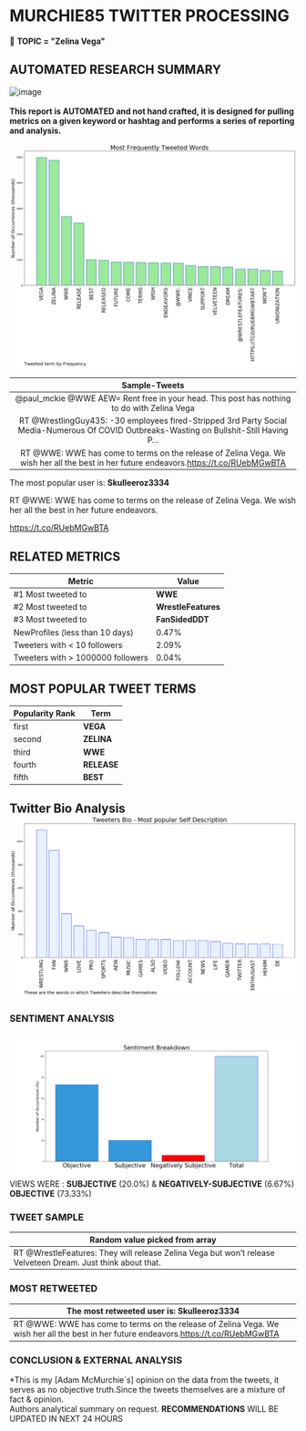 # MURCHIE85 TWITTER PROCESSING 
&#x1F34E; **TOPIC = "Zelina Vega"**

## AUTOMATED RESEARCH SUMMARY

![image](https://marketingplatform.google.com/about/static/images/gmp/analytics-smb-benefit.jpg)
<br></br>
<b> This report is AUTOMATED and not hand crafted, it is designed for pulling metrics on a given keyword or hashtag and performs a series of reporting and analysis.</b>



![image](TWEETS.png)



|                **Sample-Tweets**        |
| :-------------: |
| @paul_mckie @WWE AEW= Rent free in your head. This post has nothing to do with Zelina Vega |
| RT @WrestlingGuy435: -30 employees fired-Stripped 3rd Party Social Media-Numerous Of COVID Outbreaks-Wasting on Bullshit-Still Having P… |
| RT @WWE: WWE has come to terms on the release of Zelina Vega. We wish her all the best in her future endeavors.https://t.co/RUebMGwBTA |

The most popular user is: **Skulleeroz3334**
<div class="alert alert-block alert-danger"> RT @WWE: WWE has come to terms on the release of Zelina Vega. We wish her all the best in her future endeavors.

https://t.co/RUebMGwBTA</div>

## RELATED METRICS<br>
| Metric | Value |
| ------------- | ------------- |
| #1 Most tweeted to  | **WWE** |
| #2 Most tweeted to  | **WrestleFeatures** |
| #3 Most tweeted to  | **FanSidedDDT** |
| NewProfiles (less than 10 days) | 0.47%  |
| Tweeters with < 10 followers  | 2.09%|
| Tweeters with > 1000000 followers  | 0.04%  |



## MOST POPULAR TWEET TERMS 


| Popularity Rank  | Term |
| ------------- | ------------- |
| first  | **VEGA**  |
| second  | **ZELINA**  |
| third  | **WWE** |
| fourth  | **RELEASE**  |
| fifth  | **BEST**  |


## Twitter Bio Analysis![image](BIO.png)
### SENTIMENT ANALYSIS
![image](sentiment.png)
VIEWS WERE : **SUBJECTIVE**  (20.0%) & **NEGATIVELY-SUBJECTIVE** (6.67%) **OBJECTIVE** (73.33%)

### TWEET SAMPLE 
| Random value picked from array |
| ------------- |
|RT @WrestleFeatures: They will release Zelina Vega but won’t release Velveteen Dream. Just think about that. |

### MOST RETWEETED 

| The most retweeted user is: **Skulleeroz3334**  |
| ------------- |
| RT @WWE: WWE has come to terms on the release of Zelina Vega. We wish her all the best in her future endeavors.https://t.co/RUebMGwBTA |

### CONCLUSION & EXTERNAL ANALYSIS

*This is my [Adam McMurchie`s] opinion on the data from the tweets, it serves as no objective truth.Since the tweets themselves are a mixture of fact & opinion.<br>
Authors analytical summary on request.
**RECOMMENDATIONS** WILL BE UPDATED IN NEXT  24 HOURS <br>